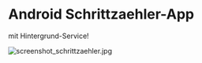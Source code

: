 # Android Schrittzaehler-App

mit Hintergrund-Service!

![screenshot_schrittzaehler.jpg](screenshot_schrittzaehler.jpg)